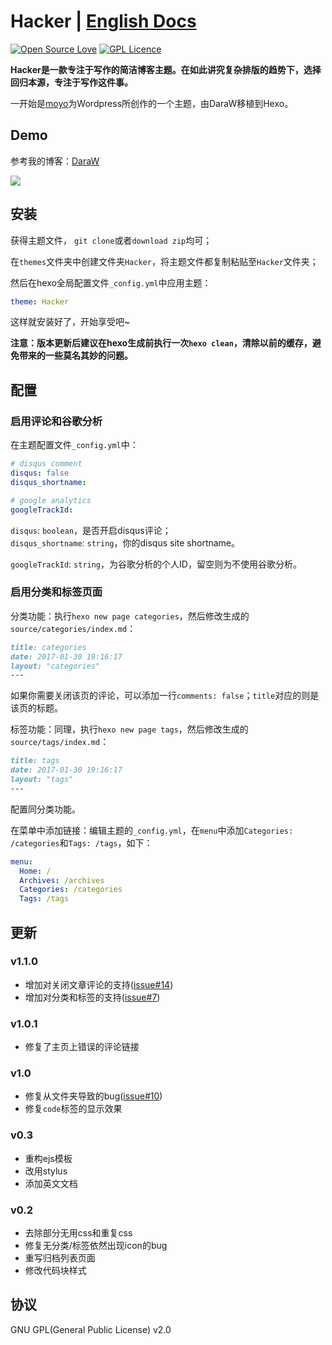 # Hacker | [English Docs](/README.md)
[![Open Source Love](https://badges.frapsoft.com/os/v1/open-source.svg?v=103)](https://github.com/ellerbrock/open-source-badge/)  [![GPL Licence](https://badges.frapsoft.com/os/gpl/gpl.svg?v=103)](https://opensource.org/licenses/GPL-2.0)  


__Hacker是一款专注于写作的简洁博客主题。在如此讲究复杂排版的趋势下，选择回归本源，专注于写作这件事。__  

一开始是[moyo](http://liuxinyu.me/)为Wordpress所创作的一个主题，由DaraW移植到Hexo。

## Demo
参考我的博客：[DaraW](http://blog.daraw.cn/)  

![](https://ooo.0o0.ooo/2016/08/04/57a306f56bee2.png
)

## 安装
获得主题文件， `git clone`或者`download zip`均可；  

在`themes`文件夹中创建文件夹`Hacker`，将主题文件都复制粘贴至`Hacker`文件夹；  

然后在hexo全局配置文件`_config.yml`中应用主题：

```yaml
theme: Hacker
```
这样就安装好了，开始享受吧~

__注意：版本更新后建议在hexo生成前执行一次`hexo clean`，清除以前的缓存，避免带来的一些莫名其妙的问题。__

## 配置
### 启用评论和谷歌分析
在主题配置文件`_config.yml`中：

```yaml
# disqus comment
disqus: false
disqus_shortname:

# google analytics
googleTrackId:
```

`disqus`: `boolean`，是否开启disqus评论；  
`disqus_shortname`: `string`，你的disqus site shortname。  

`googleTrackId`: `string`，为谷歌分析的个人ID，留空则为不使用谷歌分析。

### 启用分类和标签页面
分类功能：执行`hexo new page categories`，然后修改生成的`source/categories/index.md`：
``` markdown
title: categories
date: 2017-01-30 19:16:17
layout: "categories"
---  
```
如果你需要关闭该页的评论，可以添加一行`comments: false`；`title`对应的则是该页的标题。  

标签功能：同理，执行`hexo new page tags`，然后修改生成的`source/tags/index.md`：
``` markdown
title: tags
date: 2017-01-30 19:16:17
layout: "tags"
---  
```
配置同分类功能。

在菜单中添加链接：编辑主题的`_config.yml`，在`menu`中添加`Categories: /categories`和`Tags: /tags`，如下：
``` yml
menu:
  Home: /
  Archives: /archives
  Categories: /categories
  Tags: /tags
```

## 更新
### v1.1.0
* 增加对关闭文章评论的支持([issue#14](https://github.com/CodeDaraW/Hacker/issues/14))
* 增加对分类和标签的支持([issue#7](https://github.com/CodeDaraW/Hacker/issues/7))

### v1.0.1
* 修复了主页上错误的评论链接

### v1.0
* 修复从文件夹导致的bug([issue#10](https://github.com/CodeDaraW/Hacker/issues/10))
* 修复`code`标签的显示效果


### v0.3
* 重构ejs模板
* 改用stylus
* 添加英文文档


### v0.2
* 去除部分无用css和重复css
* 修复无分类/标签依然出现icon的bug
* 重写归档列表页面
* 修改代码块样式


## 协议
GNU GPL(General Public License) v2.0
